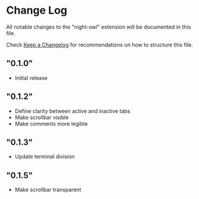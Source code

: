 # Change Log

All notable changes to the "night-owl" extension will be documented in this file.

Check [Keep a Changelog](http://keepachangelog.com/) for recommendations on how to structure this file.

## "0.1.0"

* Initial release

## "0.1.2"

* Define clarity between active and inactive tabs
* Make scrollbar visible
* Make comments more legible

## "0.1.3"

* Update terminal division

## "0.1.5"

* Make scrollbar transparent
